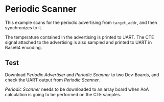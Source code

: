 # Periodic Scanner

This example scans for the periodic advertising from `target_addr`, and then synchronizes to it.

The temperature contained in the advertising is printed to UART.
The CTE signal attached to the advertising is also sampled and printed to UART in Base64 encoding.

## Test

Download _Periodic Advertiser_ and _Periodic Scanner_ to two Dev-Boards, and check the UART output
from _Periodic Scanner_.

_Periodic Scanner_ needs to be downloaded to an array board when AoA calculation is going to be performed
on the CTE samples.